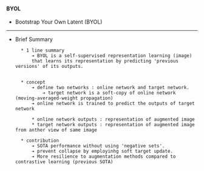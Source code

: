 #### BYOL

- Bootstrap Your Own Latent (BYOL)

----

- Brief Summary

    
        * 1 line summary
            ➔ BYOL is a self-supervised representation learning (image) 
            that learns its representation by predicting 'previous versions' of its outputs.  
            

        * concept
            ➔ define two networks : online network and target network.
                ➔ target network is a soft-copy of online network (moving-averaged-weight propagation)
            ➔ online network is trained to predict the outputs of target network 

            * online network outputs : representation of augmented image 
            * target network outputs : representation of augmented image from anther view of same image
    
        * contribution
            ➔ SOTA performance without using 'negative sets'.
            ➔ prevent collapse by employinhg soft target update.
            ➔ More resilience to augmentation methods compared to contrastive learning (previous SOTA)
        